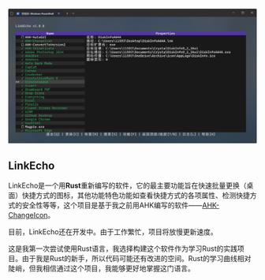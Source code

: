![image](https://github.com/iKineticate/LinkEcho/blob/main/images/app.png)

## LinkEcho

LinkEcho是一个用**Rust**重新编写的软件，它的最主要功能旨在快速批量更换（桌面）快捷方式的图标，其他功能特色功能如查看快捷方式的各项属性、检测快捷方式的安全性等等，这个项目是基于我之前用AHK编写的软件——[AHK-ChangeIcon](https://github.com/iKineticate/AHK-ChangeIcon)。

目前，LinkEcho还在开发中。由于工作繁忙，项目将放慢更新速度。

这是我第一次尝试使用Rust语言，我选择构建这个软件作为学习Rust的实践项目。由于我是Rust的新手，所以代码可能还有改进的空间。Rust的学习曲线相对陡峭，但我相信通过这个项目，我能够更好地掌握这门语言。